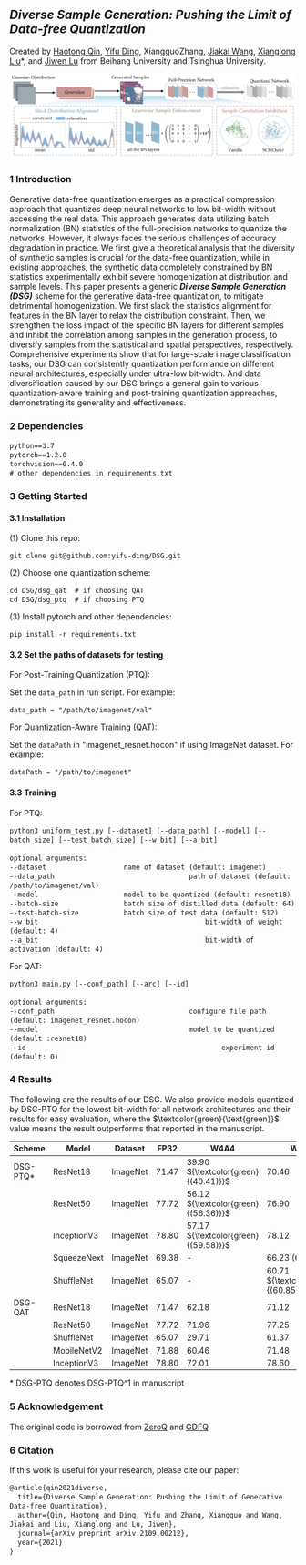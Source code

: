 ## ***Diverse Sample Generation: Pushing the Limit of Data-free Quantization***

Created by [Haotong Qin](https://htqin.github.io/), [Yifu Ding](https://yifu-ding.github.io/), XiangguoZhang, [Jiakai Wang](https://jiakaiwangcn.github.io/), [Xianglong Liu](http://sites.nlsde.buaa.edu.cn/~xlliu/)*, and [Jiwen Lu](http://ivg.au.tsinghua.edu.cn/Jiwen_Lu/) from Beihang University and Tsinghua University.

![framework](figures/framework.png)

### 1 Introduction

Generative data-free quantization emerges as a practical compression approach that quantizes deep neural networks to low bit-width without accessing the real data. This approach generates data utilizing batch normalization (BN) statistics of the full-precision networks to quantize the networks. However, it always faces the serious challenges of accuracy degradation in practice. We first give a theoretical analysis that the diversity of synthetic samples is crucial for the data-free quantization, while in existing approaches, the synthetic data completely constrained by BN statistics experimentally exhibit severe homogenization at distribution and sample levels. This paper presents a generic ***Diverse Sample Generation (DSG)*** scheme for the generative data-free quantization, to mitigate detrimental homogenization. We first slack the statistics alignment for features in the BN layer to relax the distribution constraint. Then, we strengthen the loss impact of the specific BN layers for different samples and inhibit the correlation among samples in the generation process, to diversify samples from the statistical and spatial perspectives, respectively. Comprehensive experiments show that for large-scale image classification tasks, our DSG can consistently quantization performance on different neural architectures, especially under ultra-low bit-width. And data diversification caused by our DSG brings a general gain to various quantization-aware training and post-training quantization approaches, demonstrating its generality and effectiveness.

### 2 Dependencies

```shell
python==3.7
pytorch==1.2.0
torchvision==0.4.0
# other dependencies in requirements.txt
```

### 3 Getting Started

#### 3.1 Installation

(1) Clone this repo:

````shell
git clone git@github.com:yifu-ding/DSG.git
````

(2) Choose one quantization scheme:

````shell
cd DSG/dsg_qat  # if choosing QAT
cd DSG/dsg_ptq  # if choosing PTQ
````

(3) Install pytorch and other dependencies:

````shell
pip install -r requirements.txt
````

#### 3.2 Set the paths of datasets for testing

For Post-Training Quantization (PTQ):

Set the `data_path` in run script. For example:

```shell
data_path = "/path/to/imagenet/val"
```

For Quantization-Aware Training (QAT):

Set the `dataPath` in "imagenet_resnet.hocon" if using ImageNet dataset. For example:

```shell
dataPath = "/path/to/imagenet"
```

#### 3.3 Training

For PTQ:

````shell
python3 uniform_test.py [--dataset] [--data_path] [--model] [--batch_size] [--test_batch_size] [--w_bit] [--a_bit] 

optional arguments:
--dataset                   name of dataset (default: imagenet)
--data_path									path of dataset (default: /path/to/imagenet/val)
--model                     model to be quantized (default: resnet18)
--batch-size                batch size of distilled data (default: 64)
--test-batch-size           batch size of test data (default: 512)
--w_bit											bit-width of weight (default: 4)
--a_bit											bit-width of activation (default: 4)
````

For QAT:

````shell
python3 main.py [--conf_path] [--arc] [--id]

optional arguments:
--conf_path 					 			configure file path (default: imagenet_resnet.hocon)
--model				  						model to be quantized (default :resnet18)
--id 												experiment id (default: 0)
````

### 4 Results

The following are the results of our DSG. We also provide models quantized by DSG-PTQ for the lowest bit-width for all network architectures and their results for easy evaluation, where the $\textcolor{green}{\text{green}}$ value means the result outperforms that reported in the manuscript.

| Scheme      | Model       | Dataset  | FP32  | W4A4               | W6A6               | W8A8  |
| ----------- | ----------- | -------- | ----- | ------------------------------------ | ------------------------------------ | ----- |
| DSG-PTQ* | ResNet18    | ImageNet | 71.47 | 39.90 ${\textcolor{green}{(40.41)}}$ | 70.46                                | 71.49 |
|             | ResNet50    | ImageNet | 77.72 | 56.12 ${\textcolor{green}{(56.36)}}$ | 76.90                                | 77.72 |
|             | InceptionV3 | ImageNet | 78.80 | 57.17 ${\textcolor{green}{(59.58)}}$ | 78.12                                | 78.81 |
|             | SqueezeNext | ImageNet | 69.38 | -                                    | 66.23 ${{(66.23)}}$                  | 69.27 |
|             | ShuffleNet  | ImageNet | 65.07 | -                                    | 60.71 ${\textcolor{green}{(60.85)}}$ | 64.87 |
| DSG-QAT     | ResNet18    | ImageNet | 71.47 | 62.18                                | 71.12                                | 71.54 |
|             | ResNet50    | ImageNet | 77.72 | 71.96                                | 77.25                                | 77.64 |
|             | ShuffleNet  | ImageNet | 65.07 | 29.71                                | 61.37                                | 64.76 |
|             | MobileNetV2 | ImageNet | 71.88 | 60.46                                | 71.48                                | 72.90 |
|             | InceptionV3 | ImageNet | 78.80 | 72.01                                | 78.60                                | 78.94 |

\* DSG-PTQ denotes DSG-PTQ^1 in manuscript

### 5 Acknowledgement

The original code is borrowed from [ZeroQ](https://github.com/amirgholami/ZeroQ) and [GDFQ](https://github.com/xushoukai/GDFQ).

### 6 Citation

If this work is useful for your research, please cite our paper:

```shell
@article{qin2021diverse,
  title={Diverse Sample Generation: Pushing the Limit of Generative Data-free Quantization},
  author={Qin, Haotong and Ding, Yifu and Zhang, Xiangguo and Wang, Jiakai and Liu, Xianglong and Lu, Jiwen},
  journal={arXiv preprint arXiv:2109.00212},
  year={2021}
}
```


